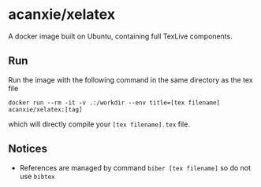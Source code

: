 # acanxie/xelatex

A docker image built on Ubuntu, containing full TexLive components.

## Run

Run the image with the following command in the same directory as the tex file

```
docker run --rm -it -v .:/workdir --env title=[tex filename] acanxie/xelatex:[tag]
```

which will directly compile your `[tex filename].tex` file.

## Notices

- References are managed by command `biber [tex filename]` so do not use `bibtex`
